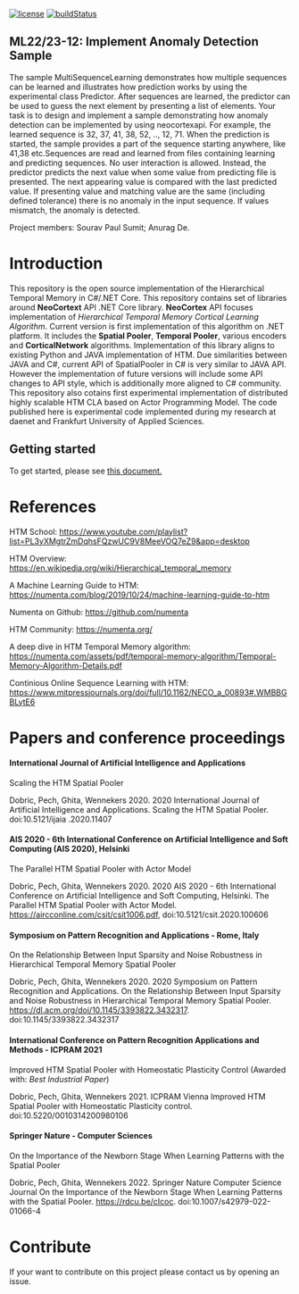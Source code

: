 [![license](https://img.shields.io/github/license/mashape/apistatus.svg?maxAge=2592000)](https://github.com/ddobric/htmdotnet/blob/master/LICENSE)
[![buildStatus](https://github.com/ddobric/neocortexapi/workflows/.NET%20Core/badge.svg)](https://github.com/ddobric/neocortexapi/actions?query=workflow%3A%22.NET+Core%22)

## ML22/23-12: Implement Anomaly Detection Sample

The sample MultiSequenceLearning demonstrates how multiple sequences can be learned and illustrates how prediction works by using the experimental class Predictor. After sequences are learned, the predictor can be used to guess the next element by presenting a list of elements. Your task is to design and implement a sample demonstrating how anomaly detection can be implemented by using neocortexapi. For example, the learned sequence is 32, 37, 41, 38, 52, .., 12, 71. When the prediction is started, the sample provides a part of the sequence starting anywhere, like 41,38 etc.Sequences are read and learned from files containing learning and predicting sequences. No user interaction is allowed. Instead, the predictor predicts the next value when some value from predicting file is presented. The next appearing value is compared with the last predicted value. If presenting value and matching value are the same (including defined tolerance) there is no anomaly in the input sequence. If values mismatch, the anomaly is detected.

Project members: 
Sourav Paul Sumit;
Anurag De.

# Introduction
This repository is the open source implementation of the Hierarchical Temporal Memory in C#/.NET Core. This repository contains set of libraries around **NeoCortext** API .NET Core library. **NeoCortex** API focuses implementation of _Hierarchical Temporal Memory Cortical Learning Algorithm_. Current version is first implementation of this algorithm on .NET platform. It includes the **Spatial Pooler**, **Temporal Pooler**, various encoders and **CorticalNetwork**  algorithms. Implementation of this library aligns to existing Python and JAVA implementation of HTM. Due similarities between JAVA and C#, current API of SpatialPooler in C# is very similar to JAVA API. However the implementation of future versions will include some API changes to API style, which is additionally more aligned to C# community.
This repository also cotains first experimental implementation of distributed highly scalable HTM CLA based on Actor Programming Model.
The code published here is experimental code implemented during my research at daenet and Frankfurt University of Applied Sciences. 

## Getting started
To get started, please see <a href="https://github.com/ddobric/neocortexapi/blob/master/source/Documentation/gettingStarted.md">this document.</a>

# References

HTM School:
https://www.youtube.com/playlist?list=PL3yXMgtrZmDqhsFQzwUC9V8MeeVOQ7eZ9&app=desktop

HTM Overview:
https://en.wikipedia.org/wiki/Hierarchical_temporal_memory

A Machine Learning Guide to HTM:
https://numenta.com/blog/2019/10/24/machine-learning-guide-to-htm

Numenta on Github:
https://github.com/numenta

HTM Community:
https://numenta.org/

A deep dive in HTM Temporal Memory algorithm:
https://numenta.com/assets/pdf/temporal-memory-algorithm/Temporal-Memory-Algorithm-Details.pdf

Continious Online Sequence Learning with HTM:
https://www.mitpressjournals.org/doi/full/10.1162/NECO_a_00893#.WMBBGBLytE6

# Papers and conference proceedings

#### International Journal of Artificial Intelligence and Applications
Scaling the HTM Spatial Pooler

Dobric, Pech, Ghita, Wennekers 2020. 2020 International Journal of Artificial Intelligence and Applications. Scaling the HTM Spatial Pooler. doi:10.5121/ijaia .2020.11407

#### AIS 2020 - 6th International Conference on Artificial Intelligence and Soft Computing (AIS 2020), Helsinki
The Parallel HTM Spatial Pooler with Actor Model

Dobric, Pech, Ghita, Wennekers 2020. 2020 AIS 2020 - 6th International Conference on Artificial Intelligence and Soft Computing, Helsinki. The Parallel HTM Spatial Pooler with Actor Model. https://aircconline.com/csit/csit1006.pdf, doi:10.5121/csit.2020.100606

#### Symposium on Pattern Recognition and Applications - Rome, Italy
On the Relationship Between Input Sparsity and Noise Robustness in Hierarchical Temporal Memory Spatial Pooler 

Dobric, Pech, Ghita, Wennekers 2020. 2020 Symposium on Pattern Recognition and Applications. On the Relationship Between Input Sparsity and Noise Robustness in Hierarchical Temporal Memory Spatial Pooler. https://dl.acm.org/doi/10.1145/3393822.3432317. doi:10.1145/3393822.3432317

#### International Conference on Pattern Recognition Applications and Methods - ICPRAM 2021
Improved HTM Spatial Pooler with Homeostatic Plasticity Control (Awarded with: *Best Industrial Paper*)

Dobric, Pech, Ghita, Wennekers 2021. ICPRAM Vienna Improved HTM Spatial Pooler with Homeostatic Plasticity control. doi:10.5220/0010314200980106

#### Springer Nature - Computer Sciences
On the Importance of the Newborn Stage When Learning Patterns with the Spatial Pooler

Dobric, Pech, Ghita, Wennekers 2022. Springer Nature Computer Science Journal
On the Importance of the Newborn Stage When Learning Patterns with the Spatial Pooler. https://rdcu.be/cIcoc. doi:10.1007/s42979-022-01066-4

# Contribute
If your want to contribute on this project please contact us by opening an issue. 


